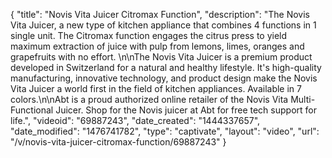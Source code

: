 {
    "title": "Novis Vita Juicer Citromax Function",
    "description": "The Novis Vita Juicer, a new type of kitchen appliance that combines 4 functions in 1 single unit. The Citromax function engages the citrus press to yield maximum extraction of juice with pulp from lemons, limes, oranges and grapefruits with no effort. \n\nThe Novis Vita Juicer is a premium product developed in Switzerland for a natural and healthy lifestyle. It's high-quality manufacturing, innovative technology, and product design make the Novis Vita Juicer a world first in the field of kitchen appliances. Available in 7 colors.\n\nAbt is a proud authorized online retailer of the Novis Vita Multi-Functional Juicer. Shop for the Novis juicer at Abt for free tech support for life.",
    "videoid": "69887243",
    "date_created": "1444337657",
    "date_modified": "1476741782",
    "type": "captivate",
    "layout": "video",
    "url": "\/v\/novis-vita-juicer-citromax-function\/69887243"
}